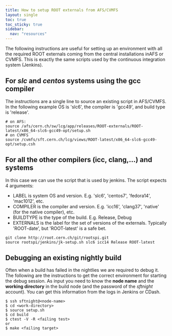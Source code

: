 ```yaml
---
title: How to setup ROOT externals from AFS/CVMFS
layout: single
toc: true
toc_sticky: true
sidebar:
  nav: "resources"
---
```


The following instructions are useful for setting up an environment with all the required ROOT externals coming from the central installations inAFS or CVMFS. This is exactly the same scripts used by the continuous integration system (Jenkins). 

## For *slc* and *centos* systems using the gcc compiler
The instructions are a single line to source an existing script in AFS/CVMFS. In the following example OS is 'slc6', the compiler is 'gcc49', and build type is 'release'.  
```
# on AFS:
source /afs/cern.ch/sw/lcg/app/releases/ROOT-externals/ROOT-latest/x86_64-slc6-gcc49-opt/setup.sh 
# on CVMFS
source /cvmfs/sft.cern.ch/lcg/views/ROOT-latest/x86_64-slc6-gcc49-opt/setup.csh
```

## For all the other compilers (icc, clang,...) and systems
In this case we can use the script that is used by jenkins. The script expects 4 arguments: 

- LABEL is system OS and version. E.g. 'slc6', 'centos7', 'fedora14', 'mac1012', etc.
- COMPILER is the compiler and version. E.g. 'icc16', 'clang37', 'native' (for the native compiler), etc.
- BUILDTYPE is the type of the build. E.g. Release, Debug
- EXTERNALS is the label for the set of versions of the externals. Typically 'ROOT-date', but 'ROOT-latest' is a safe bet. 
```
git clone http://root.cern.ch/git/rootspi.git 
source rootspi/jenkins/jk-setup.sh slc6 icc14 Release ROOT-latest
```

## Debugging an existing nightly build
Often when a build has failed in the nightlies we are required to debug it. The following are the instructions to get the correct environment for starting the debug session. As input you need to know the **node name** and the **working directory** in the build node (and the password of the *sftnight* account). You can get this information from the logs in Jenkins or CDash.
```
$ ssh sftnight@<node-name>
$ cd <work-directory>
$ source setup.sh
$ cd build
$ ctest -V -R <failing test>
or
$ make <failing target>
```
